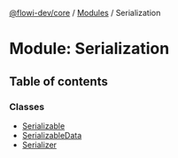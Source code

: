 [@flowi-dev/core](../README.md) / [Modules](../modules.md) / Serialization

# Module: Serialization

## Table of contents

### Classes

- [Serializable](../classes/Serialization.Serializable.md)
- [SerializableData](../classes/Serialization.SerializableData.md)
- [Serializer](../classes/Serialization.Serializer.md)

